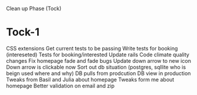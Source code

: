 Clean up Phase (Tock)

Tock-1
======
CSS extensions
Get current tests to be passing
Write tests for booking (intereseted)
Tests for booking/interested
Update rails
Code climate quality changes
Fix homepage fade and fade bugs
Update down arrow to new icon
Down arrow is clickable now
Sort out db situation (postgres, sqllite who is beign used where and why)
DB pulls from prodcution
DB view in production
Tweaks from Basil and Julia about homepage
Tweaks form me about homepage
Better validation on email and zip
